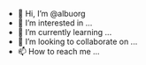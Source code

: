 - 👋 Hi, I’m @albuorg
- 👀 I’m interested in ...
- 🌱 I’m currently learning ...
- 💞️ I’m looking to collaborate on ...
- 📫 How to reach me ...

<!---
albuorg/albuorg is a ✨ special ✨ repository because its `README.md` (this file) appears on your GitHub profile.
You can click the Preview link to take a look at your changes.
--->
